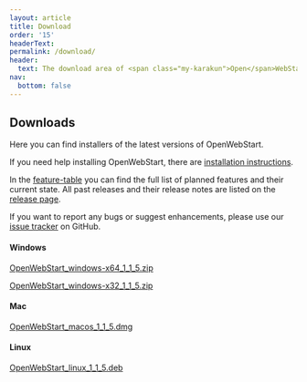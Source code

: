 ```yaml
---
layout: article
title: Download
order: '15'
headerText:
permalink: /download/
header:
  text: The download area of <span class="my-karakun">Open</span>WebStart
nav:
  bottom: false
---
```


## Downloads
Here you can find installers of the latest versions of <span class="text-highlight">Open<span>WebStart</span></span>.

If you need help installing <span class="text-highlight">Open<span>WebStart</span></span>, there are [installation instructions](/installation).


In the [feature-table](/feature-table) you can find the full list of planned features and their current state.
All past releases and their release notes are listed on the [release page](https://github.com/karakun/OpenWebStart/releases).

If you want to report any bugs or suggest enhancements, please use our [issue tracker](https://github.com/karakun/OpenWebStart/issues) on GitHub.

#### Windows
[OpenWebStart_windows-x64_1_1_5.zip](https://github.com/karakun/OpenWebStart/releases/download/v1.1.5/OpenWebStart_windows-x64_1_1_5.zip)

[OpenWebStart_windows-x32_1_1_5.zip](https://github.com/karakun/OpenWebStart/releases/download/v1.1.5/OpenWebStart_windows-x32_1_1_5.zip)

#### Mac
[OpenWebStart_macos_1_1_5.dmg](https://github.com/karakun/OpenWebStart/releases/download/v1.1.5/OpenWebStart_macos_1_1_5.dmg)

#### Linux
[OpenWebStart_linux_1_1_5.deb](https://github.com/karakun/OpenWebStart/releases/download/v1.1.5/OpenWebStart_linux_1_1_5.deb)
